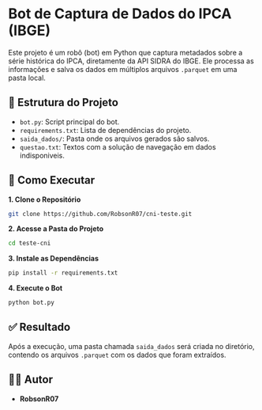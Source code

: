 # Bot de Captura de Dados do IPCA (IBGE)

Este projeto é um robô (bot) em Python que captura metadados sobre a série histórica do IPCA, diretamente da API SIDRA do IBGE. Ele processa as informações e salva os dados em múltiplos arquivos `.parquet` em uma pasta local.

## 📁 Estrutura do Projeto

- `bot.py`: Script principal do bot.
- `requirements.txt`: Lista de dependências do projeto.
- `saida_dados/`: Pasta onde os arquivos gerados são salvos.
- `questao.txt`: Textos com a solução de navegação em dados indisponiveis.

## 🚀 Como Executar

**1. Clone o Repositório**

```bash
git clone https://github.com/RobsonR07/cni-teste.git
```

**2. Acesse a Pasta do Projeto**

```bash
cd teste-cni
```

**3. Instale as Dependências**

```bash
pip install -r requirements.txt
```

**4. Execute o Bot**

```bash
python bot.py
```

## ✅ Resultado

Após a execução, uma pasta chamada `saida_dados` será criada no diretório, contendo os arquivos `.parquet` com os dados que foram extraídos.

## 👨‍💻 Autor

- **RobsonR07**

